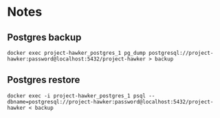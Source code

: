 # Notes

## Postgres backup
```
docker exec project-hawker_postgres_1 pg_dump postgresql://project-hawker:password@localhost:5432/project-hawker > backup
```
## Postgres restore
```
docker exec -i project-hawker_postgres_1 psql --dbname=postgresql://project-hawker:password@localhost:5432/project-hawker < backup
```
